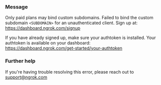 
### Message
Only paid plans may bind custom subdomains.
Failed to bind the custom subdomain <code>&lt;SUBDOMAIN&gt;</code> for an unauthenticated client.
Sign up at: https://dashboard.ngrok.com/signup

If you have already signed up, make sure your authtoken is installed.
Your authtoken is available on your dashboard: https://dashboard.ngrok.com/get-started/your-authtoken

### Further help
If you're having trouble resolving this error, please reach out to [support@ngrok.com](mailto:support@ngrok.com?subject=Help%20with%20ERR_NGROK_305)


